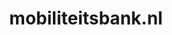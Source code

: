 ---
layout: post
title:  "mobiliteitsbank.nl"
internal_url:  "/dutchgov/mobiliteitsbank.nl.html"
subdomains_count: 10
all_subdomains_count: 21
urls_count: 10
ssl_rank: 0
http_rank: 59.6
url_link: /data/mobiliteitsbank.nl/urls.txt
all_subdomains_link: /data/mobiliteitsbank.nl/all_subdomains.txt
subdomains_link: /data/mobiliteitsbank.nl/subdomains.txt
categories: dutchgov
---